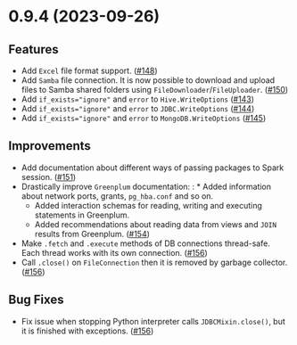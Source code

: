 # 0.9.4 (2023-09-26)

## Features

- Add `Excel` file format support. ([#148](https://github.com/MobileTeleSystems/onetl/pull/148))
- Add `Samba` file connection.
  It is now possible to download and upload files to Samba shared folders using `FileDownloader`/`FileUploader`. ([#150](https://github.com/MobileTeleSystems/onetl/pull/150))
- Add `if_exists="ignore"` and `error` to `Hive.WriteOptions` ([#143](https://github.com/MobileTeleSystems/onetl/pull/143))
- Add `if_exists="ignore"` and `error` to `JDBC.WriteOptions` ([#144](https://github.com/MobileTeleSystems/onetl/pull/144))
- Add `if_exists="ignore"` and `error` to `MongoDB.WriteOptions` ([#145](https://github.com/MobileTeleSystems/onetl/pull/145))

## Improvements

- Add documentation about different ways of passing packages to Spark session. ([#151](https://github.com/MobileTeleSystems/onetl/pull/151))
- Drastically improve `Greenplum` documentation:
  : * Added information about network ports, grants, `pg_hba.conf` and so on.
    * Added interaction schemas for reading, writing and executing statements in Greenplum.
    * Added recommendations about reading data from views and `JOIN` results from Greenplum. ([#154](https://github.com/MobileTeleSystems/onetl/pull/154))
- Make `.fetch` and `.execute` methods of DB connections thread-safe. Each thread works with its own connection. ([#156](https://github.com/MobileTeleSystems/onetl/pull/156))
- Call `.close()` on `FileConnection` then it is removed by garbage collector. ([#156](https://github.com/MobileTeleSystems/onetl/pull/156))

## Bug Fixes

- Fix issue when stopping Python interpreter calls `JDBCMixin.close()`, but it is finished with exceptions. ([#156](https://github.com/MobileTeleSystems/onetl/pull/156))
